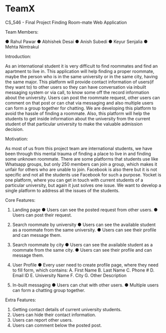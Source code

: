 # TeamX
CS_546 - Final Project
                                                            Finding Room-mate Web Application


Team Members:

● Rahul Pawar
● Abhishek Desai
● Anish Subedi
● Keyur Senjalia
● Mehta Nimtrakul


Introduction:

As an international student it is very difficult to find roommates and find an apartment to live in. This application will help finding a proper roommate, maybe the person who is in the same university or in the same city, having the same major. This platform will provide contact information of users(if they want to) to other users so they can have conversation via inbuilt messaging system or via call, to know some off the record information about the university. Users can post the roommate request, other users can comment on that post or can chat via messaging and also multiple users can form a group together for chatting.
We are developing this platform to avoid the hassle of finding a roommate. Also, this platform will help the students to get inside information about the university from the current student of that particular university to make the valuable admission decision.


Motivation:

As most of us from this project team are international students, we have been through this mental trauma of finding a place to live in and finding some unknown roommate. There are some platforms that students use like Whatsapp groups, but only 250 members can join a group, which makes it unfair for others who are unable to join. Facebook is also there but it is not specific and not all the students use Facebook for such a purpose. Yocket is one platform, where you can get in touch with current students of a particular university, but again it just solves one issue. We want to develop a single platform to address all the issues of the students.


Core Features:

1. Landing page
● Users can see the posted request from other users.
● Users can post their request.

2. Search roommate by university
● Users can see the available student as a roommate from the same
university.
● Users can see their profile and can message them.

3. Search roommate by city
● Users can see the available student as a roommate from the same city.
● Users can see their profile and can message them.

4. User Profile
● Every user need to create profile page, where they need to fill form, which contains:
A. First Name
B. Last Name
C. Phone #
D. Email ID
E. University Name 
F. City
G. Other Description 

5. In-built messaging
● Users can chat with other users.
● Multiple users can form a chatting group together.


Extra Features:

1. Getting contact details of current university students.
2. Users can hide their contact information.
3. Users can report other users.
4. Users can comment below the posted post.
